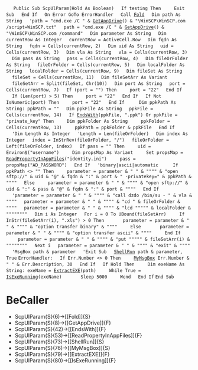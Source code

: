 &nbsp;&nbsp;&nbsp;&nbsp;
`Public Sub ScpUlParam(Hold As Boolean)`
&nbsp;&nbsp;&nbsp;&nbsp;`If testing Then`
&nbsp;&nbsp;&nbsp;&nbsp;&nbsp;&nbsp;&nbsp;&nbsp;`Exit Sub`
&nbsp;&nbsp;&nbsp;&nbsp;`End If`
&nbsp;&nbsp;&nbsp;&nbsp;`On Error GoTo ErrorHandler`
&nbsp;&nbsp;&nbsp;&nbsp;`Call `[`Fold`](Fold)
&nbsp;&nbsp;&nbsp;&nbsp;`Dim path As String`
&nbsp;&nbsp;&nbsp;&nbsp;`'path = "cmd.exe /C " & `[`GetAppDrive`](GetAppDrive)`() & "\WinSCP\WinSCP.com /script=WinSCP.txt"`
&nbsp;&nbsp;&nbsp;&nbsp;`path = "cmd.exe /C " & `[`GetAppDrive`](GetAppDrive)`() & "\WinSCP\WinSCP.com /command"`
&nbsp;&nbsp;&nbsp;&nbsp;`Dim parameter As String`
&nbsp;&nbsp;&nbsp;&nbsp;`Dim currentRow As Integer`
&nbsp;&nbsp;&nbsp;&nbsp;`currentRow = ActiveCell.Row`
&nbsp;&nbsp;&nbsp;&nbsp;`Dim fqdn As String`
&nbsp;&nbsp;&nbsp;&nbsp;`fqdn = Cells(currentRow, 2)`
&nbsp;&nbsp;&nbsp;&nbsp;`Dim uid As String`
&nbsp;&nbsp;&nbsp;&nbsp;`uid = Cells(currentRow, 3)`
&nbsp;&nbsp;&nbsp;&nbsp;`Dim vla As String`
&nbsp;&nbsp;&nbsp;&nbsp;`vla = Cells(currentRow, 3)`
&nbsp;&nbsp;&nbsp;&nbsp;`Dim pass As String`
&nbsp;&nbsp;&nbsp;&nbsp;`pass = Cells(currentRow, 4)`
&nbsp;&nbsp;&nbsp;&nbsp;`Dim fileOrFolder As String`
&nbsp;&nbsp;&nbsp;&nbsp;`fileOrFolder = Cells(currentRow, 5)`
&nbsp;&nbsp;&nbsp;&nbsp;`Dim localFolder As String`
&nbsp;&nbsp;&nbsp;&nbsp;`localFolder = Cells(currentRow, 9)`
&nbsp;&nbsp;&nbsp;&nbsp;`Dim fileSet As String`
&nbsp;&nbsp;&nbsp;&nbsp;`fileSet = Cells(currentRow, 11)`
&nbsp;&nbsp;&nbsp;&nbsp;`Dim fileSetArr As Variant`
&nbsp;&nbsp;&nbsp;&nbsp;`fileSetArr = Split(fileSet, Chr(10))`
&nbsp;&nbsp;&nbsp;&nbsp;`Dim port As String`
&nbsp;&nbsp;&nbsp;&nbsp;`port = Cells(currentRow, 7)`
&nbsp;&nbsp;&nbsp;&nbsp;`If (port = "") Then`
&nbsp;&nbsp;&nbsp;&nbsp;&nbsp;&nbsp;&nbsp;&nbsp;`port = "22"`
&nbsp;&nbsp;&nbsp;&nbsp;`End If`
&nbsp;&nbsp;&nbsp;&nbsp;`If (Len(port) > 5) Then`
&nbsp;&nbsp;&nbsp;&nbsp;&nbsp;&nbsp;&nbsp;&nbsp;`port = "22"`
&nbsp;&nbsp;&nbsp;&nbsp;`End If`
&nbsp;&nbsp;&nbsp;&nbsp;`If Not IsNumeric(port) Then`
&nbsp;&nbsp;&nbsp;&nbsp;&nbsp;&nbsp;&nbsp;&nbsp;`port = "22"`
&nbsp;&nbsp;&nbsp;&nbsp;`End If`
&nbsp;&nbsp;&nbsp;&nbsp;
&nbsp;&nbsp;&nbsp;&nbsp;`Dim ppkPath As String: ppkPath = ""`
&nbsp;&nbsp;&nbsp;&nbsp;`Dim ppkFile As String`
&nbsp;&nbsp;&nbsp;&nbsp;`ppkFile = Cells(currentRow, 14)`
&nbsp;&nbsp;&nbsp;&nbsp;`If `[`EndsWith`](EndsWith)`(ppkFile, ".ppk") Or ppkFile = "private_key" Then`
&nbsp;&nbsp;&nbsp;&nbsp;&nbsp;&nbsp;&nbsp;&nbsp;`Dim ppkFolder As String`
&nbsp;&nbsp;&nbsp;&nbsp;&nbsp;&nbsp;&nbsp;&nbsp;`ppkFolder = Cells(currentRow, 13)`
&nbsp;&nbsp;&nbsp;&nbsp;&nbsp;&nbsp;&nbsp;&nbsp;`ppkPath = ppkFolder & ppkFile`
&nbsp;&nbsp;&nbsp;&nbsp;`End If`
&nbsp;&nbsp;&nbsp;&nbsp;
&nbsp;&nbsp;&nbsp;&nbsp;`'Dim Length As Integer`
&nbsp;&nbsp;&nbsp;&nbsp;`'Length = Len(fileOrFolder)`
&nbsp;&nbsp;&nbsp;&nbsp;`Dim index As Integer`
&nbsp;&nbsp;&nbsp;&nbsp;`index = InStrRev(fileOrFolder, "/")`
&nbsp;&nbsp;&nbsp;&nbsp;`fileOrFolder = Left(fileOrFolder, index)`
&nbsp;&nbsp;&nbsp;&nbsp;`If pass = "" Then`
&nbsp;&nbsp;&nbsp;&nbsp;&nbsp;&nbsp;&nbsp;&nbsp;`uid = Environ$("username")`
&nbsp;&nbsp;&nbsp;&nbsp;&nbsp;&nbsp;&nbsp;&nbsp;`Dim propsMap As Variant`
&nbsp;&nbsp;&nbsp;&nbsp;&nbsp;&nbsp;&nbsp;&nbsp;`Set propsMap = `[`ReadPropertyInAppFiles`](ReadPropertyInAppFiles)`("identity.ini")`
&nbsp;&nbsp;&nbsp;&nbsp;&nbsp;&nbsp;&nbsp;&nbsp;`pass = propsMap("AD_PASSWORD")`
&nbsp;&nbsp;&nbsp;&nbsp;`End If`
&nbsp;&nbsp;&nbsp;&nbsp;`'binary|ascii|automatic`
&nbsp;&nbsp;&nbsp;&nbsp;
&nbsp;&nbsp;&nbsp;&nbsp;`If ppkPath <> "" Then`
&nbsp;&nbsp;&nbsp;&nbsp;&nbsp;&nbsp;&nbsp;&nbsp;`parameter = parameter & " " & """" & "open sftp://" & uid & "@" & fqdn & ":" & port & " -privatekey=" & ppkPath & """"`
&nbsp;&nbsp;&nbsp;&nbsp;`Else`
&nbsp;&nbsp;&nbsp;&nbsp;&nbsp;&nbsp;&nbsp;&nbsp;`parameter = parameter & " " & """" & "open sftp://" & uid & ":" & pass & "@" & fqdn & ":" & port & """"`
&nbsp;&nbsp;&nbsp;&nbsp;`End If`
&nbsp;&nbsp;&nbsp;&nbsp;
&nbsp;&nbsp;&nbsp;&nbsp;`'parameter = parameter & " " & """" & "call dzdo /bin/su - " & vla & """"`
&nbsp;&nbsp;&nbsp;&nbsp;`parameter = parameter & " " & """" & "cd " & fileOrFolder & """"`
&nbsp;&nbsp;&nbsp;&nbsp;`parameter = parameter & " " & """" & "lcd """"" & localFolder & """"""""`
&nbsp;&nbsp;&nbsp;&nbsp;`Dim i As Integer`
&nbsp;&nbsp;&nbsp;&nbsp;`For i = 0 To UBound(fileSetArr)`
&nbsp;&nbsp;&nbsp;&nbsp;&nbsp;&nbsp;&nbsp;&nbsp;`If InStr(fileSetArr(i), ".xls") > 0 Then`
&nbsp;&nbsp;&nbsp;&nbsp;&nbsp;&nbsp;&nbsp;&nbsp;&nbsp;&nbsp;&nbsp;&nbsp;`parameter = parameter & " " & """" & "option transfer binary" & """"`
&nbsp;&nbsp;&nbsp;&nbsp;&nbsp;&nbsp;&nbsp;&nbsp;`Else`
&nbsp;&nbsp;&nbsp;&nbsp;&nbsp;&nbsp;&nbsp;&nbsp;&nbsp;&nbsp;&nbsp;&nbsp;`parameter = parameter & " " & """" & "option transfer ascii" & """"`
&nbsp;&nbsp;&nbsp;&nbsp;&nbsp;&nbsp;&nbsp;&nbsp;`End If`
&nbsp;&nbsp;&nbsp;&nbsp;&nbsp;&nbsp;&nbsp;&nbsp;`parameter = parameter & " " & """" & "put """"" & fileSetArr(i) & """"""""`
&nbsp;&nbsp;&nbsp;&nbsp;`Next i`
&nbsp;&nbsp;&nbsp;&nbsp;`parameter = parameter & " " & """" & "exit" & """"`
&nbsp;&nbsp;&nbsp;&nbsp;`'MsgBox path & parameter`
&nbsp;&nbsp;&nbsp;&nbsp;`'Exit Sub`
&nbsp;&nbsp;&nbsp;&nbsp;[`ShellRun`](ShellRun)` path & parameter, True`
`ErrorHandler:`
&nbsp;&nbsp;&nbsp;&nbsp;`If Err.Number <> 0 Then`
&nbsp;&nbsp;&nbsp;&nbsp;&nbsp;&nbsp;&nbsp;&nbsp;[`MyMsgBox`](MyMsgBox)` Err.Number & " " & Err.Description, 30`
&nbsp;&nbsp;&nbsp;&nbsp;`End If`
&nbsp;&nbsp;&nbsp;&nbsp;`If Hold Then`
&nbsp;&nbsp;&nbsp;&nbsp;&nbsp;&nbsp;&nbsp;&nbsp;`Dim exeName As String: exeName = `[`ExtractEXE`](ExtractEXE)`(path)`
&nbsp;&nbsp;&nbsp;&nbsp;&nbsp;&nbsp;&nbsp;&nbsp;`While True = `[`IsExeRunning`](IsExeRunning)`(exeName)`
&nbsp;&nbsp;&nbsp;&nbsp;&nbsp;&nbsp;&nbsp;&nbsp;&nbsp;&nbsp;&nbsp;&nbsp;`Sleep 5000`
&nbsp;&nbsp;&nbsp;&nbsp;&nbsp;&nbsp;&nbsp;&nbsp;`Wend`
&nbsp;&nbsp;&nbsp;&nbsp;`End If`
`End Sub`


# BeCaller
- ScpUlParam{S}(6)->[[Fold]]{S}
- ScpUlParam{S}(8)->[[GetAppDrive]]{F}
- ScpUlParam{S}(42)->[[EndsWith]]{F}
- ScpUlParam{S}(53)->[[ReadPropertyInAppFiles]]{F}
- ScpUlParam{S}(73)->[[ShellRun]]{S}
- ScpUlParam{S}(76)->[[MyMsgBox]]{S}
- ScpUlParam{S}(79)->[[ExtractEXE]]{F}
- ScpUlParam{S}(80)->[[IsExeRunning]]{F}

